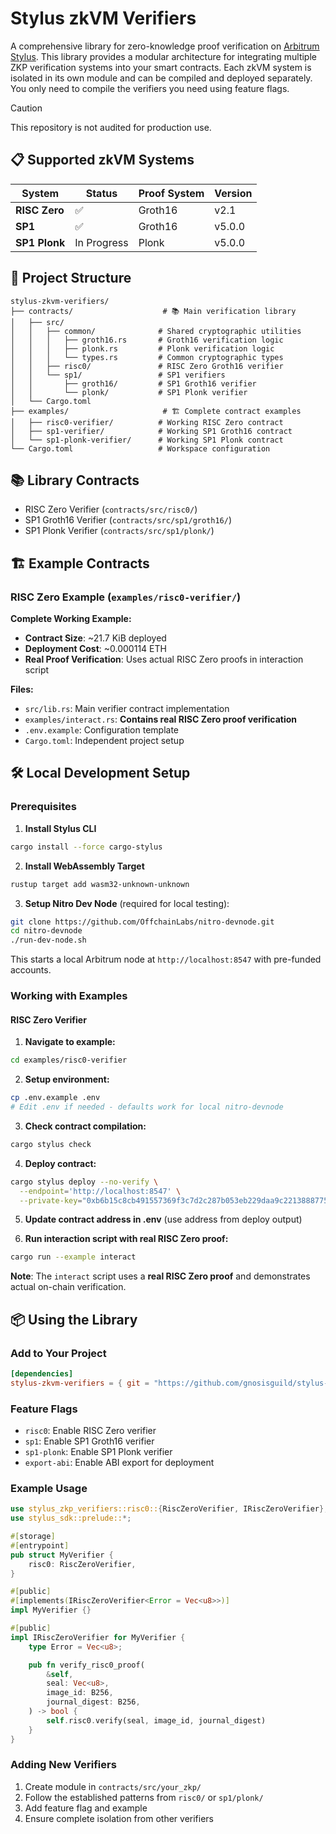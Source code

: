 # Stylus zkVM Verifiers

A comprehensive library for zero-knowledge proof verification on [Arbitrum Stylus](https://docs.arbitrum.io/stylus/gentle-introduction). This library provides a modular architecture for integrating multiple ZKP verification systems into your smart contracts. Each zkVM system is isolated in its own module and can be compiled and deployed separately. You only need to compile the verifiers you need using feature flags.

> [!CAUTION]
>
> This repository is not audited for production use.


## 📋 Supported zkVM Systems

| System | Status | Proof System | Version |
|--------|--------|--------------|----------|
| **RISC Zero** | ✅ | Groth16 | v2.1 |
| **SP1** | ✅ | Groth16 | v5.0.0 |
| **SP1 Plonk** | In Progress | Plonk | v5.0.0 |

## 📁 Project Structure

```
stylus-zkvm-verifiers/
├── contracts/                    # 📚 Main verification library
│   ├── src/
│   │   ├── common/              # Shared cryptographic utilities
│   │   │   ├── groth16.rs       # Groth16 verification logic
│   │   │   ├── plonk.rs         # Plonk verification logic
│   │   │   └── types.rs         # Common cryptographic types
│   │   ├── risc0/               # RISC Zero Groth16 verifier
│   │   └── sp1/                 # SP1 verifiers
│   │       ├── groth16/         # SP1 Groth16 verifier
│   │       └── plonk/           # SP1 Plonk verifier
│   └── Cargo.toml
├── examples/                     # 🏗️ Complete contract examples
│   ├── risc0-verifier/          # Working RISC Zero contract
│   ├── sp1-verifier/            # Working SP1 Groth16 contract
│   └── sp1-plonk-verifier/      # Working SP1 Plonk contract
└── Cargo.toml                   # Workspace configuration
```

## 📚 Library Contracts
- RISC Zero Verifier (`contracts/src/risc0/`)
- SP1 Groth16 Verifier (`contracts/src/sp1/groth16/`)
- SP1 Plonk Verifier (`contracts/src/sp1/plonk/`)

## 🏗️ Example Contracts

### RISC Zero Example (`examples/risc0-verifier/`)

**Complete Working Example:**
- **Contract Size**: ~21.7 KiB deployed
- **Deployment Cost**: ~0.000114 ETH
- **Real Proof Verification**: Uses actual RISC Zero proofs in interaction script

**Files:**
- `src/lib.rs`: Main verifier contract implementation
- `examples/interact.rs`: **Contains real RISC Zero proof verification**
- `.env.example`: Configuration template
- `Cargo.toml`: Independent project setup

## 🛠️ Local Development Setup

### Prerequisites

1. **Install Stylus CLI**
```bash
cargo install --force cargo-stylus
```

2. **Install WebAssembly Target**
```bash
rustup target add wasm32-unknown-unknown
```

3. **Setup Nitro Dev Node** (required for local testing):
```bash
git clone https://github.com/OffchainLabs/nitro-devnode.git
cd nitro-devnode
./run-dev-node.sh
```

This starts a local Arbitrum node at `http://localhost:8547` with pre-funded accounts.

### Working with Examples

#### RISC Zero Verifier

1. **Navigate to example:**
```bash
cd examples/risc0-verifier
```

2. **Setup environment:**
```bash
cp .env.example .env
# Edit .env if needed - defaults work for local nitro-devnode
```

3. **Check contract compilation:**
```bash
cargo stylus check
```

4. **Deploy contract:**
```bash
cargo stylus deploy --no-verify \
  --endpoint='http://localhost:8547' \
  --private-key="0xb6b15c8cb491557369f3c7d2c287b053eb229daa9c22138887752191c9520659"
```

5. **Update contract address in .env** (use address from deploy output)

6. **Run interaction script with real RISC Zero proof:**
```bash
cargo run --example interact
```

**Note**: The `interact` script uses a **real RISC Zero proof** and demonstrates actual on-chain verification.

## 📦 Using the Library

### Add to Your Project

```toml
[dependencies]
stylus-zkvm-verifiers = { git = "https://github.com/gnosisguild/stylus-zkvm-verifiers", features = ["risc0"] }
```

### Feature Flags

- `risc0`: Enable RISC Zero verifier
- `sp1`: Enable SP1 Groth16 verifier
- `sp1-plonk`: Enable SP1 Plonk verifier
- `export-abi`: Enable ABI export for deployment

### Example Usage

```rust
use stylus_zkp_verifiers::risc0::{RiscZeroVerifier, IRiscZeroVerifier};
use stylus_sdk::prelude::*;

#[storage]
#[entrypoint]
pub struct MyVerifier {
    risc0: RiscZeroVerifier,
}

#[public]
#[implements(IRiscZeroVerifier<Error = Vec<u8>>)]
impl MyVerifier {}

#[public]
impl IRiscZeroVerifier for MyVerifier {
    type Error = Vec<u8>;

    pub fn verify_risc0_proof(
        &self,
        seal: Vec<u8>,
        image_id: B256,
        journal_digest: B256,
    ) -> bool {
        self.risc0.verify(seal, image_id, journal_digest)
    }
}
```

### Adding New Verifiers

1. Create module in `contracts/src/your_zkp/`
2. Follow the established patterns from `risc0/` or `sp1/plonk/`
3. Add feature flag and example
4. Ensure complete isolation from other verifiers
